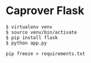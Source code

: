 # Caprover Flask

```
$ virtualenv venv
$ source venv/bin/activate
$ pip install flask
$ python app.py
```


```
pip freeze > requirements.txt
```

